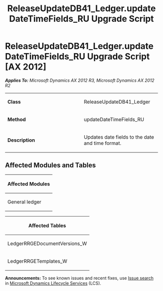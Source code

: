 ﻿---
title: ReleaseUpdateDB41_Ledger.updateDateTimeFields_RU Upgrade Script
TOCTitle: ReleaseUpdateDB41_Ledger.updateDateTimeFields_RU Upgrade Script
ms:assetid: 9e57c7cb-9fa1-9b23-4181-f852b64a3dda
ms:mtpsurl: https://msdn.microsoft.com/en-us/library/JJ736643(v=AX.60)
ms:contentKeyID: 49710085
ms.date: 05/18/2015
mtps_version: v=AX.60
---

# ReleaseUpdateDB41\_Ledger.updateDateTimeFields\_RU Upgrade Script [AX 2012]


_**Applies To:** Microsoft Dynamics AX 2012 R3, Microsoft Dynamics AX 2012 R2_

<table>
<colgroup>
<col style="width: 50%" />
<col style="width: 50%" />
</colgroup>
<tbody>
<tr class="odd">
<td><p><strong>Class</strong></p></td>
<td><p>ReleaseUpdateDB41_Ledger</p></td>
</tr>
<tr class="even">
<td><p><strong>Method</strong></p></td>
<td><p>updateDateTimeFields_RU</p></td>
</tr>
<tr class="odd">
<td><p><strong>Description</strong></p></td>
<td><p>Updates date fields to the date and time format.</p></td>
</tr>
</tbody>
</table>


## Affected Modules and Tables

<table>
<colgroup>
<col style="width: 100%" />
</colgroup>
<thead>
<tr class="header">
<th><p>Affected Modules</p></th>
</tr>
</thead>
<tbody>
<tr class="odd">
<td><p>General ledger</p></td>
</tr>
</tbody>
</table>


<table>
<colgroup>
<col style="width: 100%" />
</colgroup>
<thead>
<tr class="header">
<th><p>Affected Tables</p></th>
</tr>
</thead>
<tbody>
<tr class="odd">
<td><p>LedgerRRGEDocumentVersions_W</p></td>
</tr>
<tr class="even">
<td><p>LedgerRRGETemplates_W</p></td>
</tr>
</tbody>
</table>

  
**Announcements:** To see known issues and recent fixes, use [Issue search](http://go.microsoft.com/fwlink/?linkid=389258) in [Microsoft Dynamics Lifecycle Services](http://go.microsoft.com/fwlink/?linkid=306505) (LCS).

